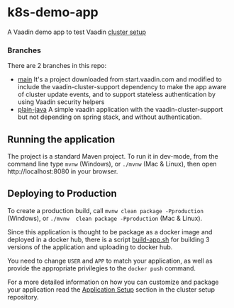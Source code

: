 # k8s-demo-app

A Vaadin demo app to test Vaadin [cluster setup](https://github.com/vaadin/k8s-blue-green)

### Branches

There are 2 branches in this repo:
- [main](https://github.com/vaadin/k8s-demo-app/) It's a project downloaded from start.vaadin.com and modified to include the vaadin-cluster-support dependency to make the app aware of cluster update events, and to support stateless authentication by using Vaadin security helpers
- [plain-java](https://github.com/vaadin/k8s-demo-app/tree/plain-java) A simple vaadin application with the vaadin-cluster-support but not depending on spring stack, and without authentication.

## Running the application

The project is a standard Maven project. To run it in dev-mode, from the command line type `mvnw` (Windows), or `./mvnw` (Mac & Linux), then open
http://localhost:8080 in your browser.

## Deploying to Production

To create a production build, call `mvnw clean package -Pproduction` (Windows),
or `./mvnw  clean package -Pproduction` (Mac & Linux).

Since this application is thought to be package as a docker image and deployed in a docker hub, there is a script [build-app.sh](https://github.com/vaadin/k8s-demo-app/blob/stateless-auth/build-app.sh) for building 3 versions of the application and uploading to docker hub.

You need to change `USER` and `APP` to match your application, as well as provide the appropriate privilegies to the `docker push` command.

For a more detailed information on how you can customize and package your application read the [Application Setup](https://github.com/vaadin/k8s-blue-green#application-setup) section in the cluster setup repository.




